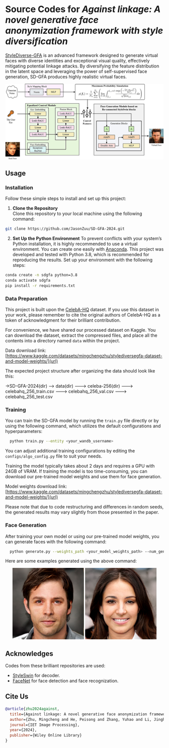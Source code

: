 # Source Codes for *Against linkage: A novel generative face anonymization framework with style diversification*

[StyleDiverse-GFA](https://ietresearch.onlinelibrary.wiley.com/doi/full/10.1049/ipr2.13237) is an advanced framework designed to generate virtual faces with diverse identities and exceptional visual quality, effectively mitigating potential linkage attacks. By diversifying the feature distribution in the latent space and leveraging the power of self-supervised face generation, SD-GFA produces highly realistic virtual faces. 

![SD-GFA Illustration](img/ipr213237-fig-0001-m.jpg)
## Usage

### Installation
Follow these simple steps to install and set up this project:
1. **Clone the Repository**  
  Clone this repository to your local machine using the following command:
  ```bash
  git clone https://github.com/JasonZuu/SD-GFA-2024.git
  ```
2. **Set Up the Python Environment**
  To prevent conflicts with your system’s Python installation, it is highly recommended to use a virtual environment. You can create one easily with [Anaconda](https://www.anaconda.com/). 
  This project was developed and tested with Python 3.8, which is recommended for reproducing the results. Set up your environment with the following steps:
  ```bash
  conda create -n sdgfa python=3.8
  conda activate sdgfa
  pip install -r requirements.txt
  ```

### Data Preparation
This project is built upon the [CelebA-HQ](https://paperswithcode.com/dataset/celeba-hq) dataset. If you use this dataset in your work, please remember to cite the original authors of CelebA-HQ as a token of acknowledgment for their brilliant contribution.

For convenience, we have shared our processed dataset on Kaggle. You can download the dataset, extract the compressed files, and place all the contents into a directory named `data` within the project.

Data download link: [https://www.kaggle.com/datasets/mingchengzhu/stylediversegfa-dataset-and-model-weights/](url)

The expected project structure after organizing the data should look like this:

->SD-GFA-2024(dir)
--> data(dir)
---> celeba-256(dir)
---> celebahq_256_train.csv
---> celebahq_256_val.csv
---> celebahq_256_test.csv

### Training
You can train the SD-GFA model by running the `train.py` file directly or by using the following command, which utilizes the default configurations and hyperparameters:
```bash
  python train.py --entity <your_wandb_username>
```

You can adjust additional training configurations by editing the `configs/algo_config.py` file to suit your needs.

Training the model typically takes about 2 days and requires a GPU with 24GB of VRAM. If training the model is too time-consuming, you can download our pre-trained model weights and use them for face generation.  

Model weights download link: [https://www.kaggle.com/datasets/mingchengzhu/stylediversegfa-dataset-and-model-weights/](url)

Please note that due to code restructuring and differences in random seeds, the generated results may vary slightly from those presented in the paper.

### Face Generation
After training your own model or using our pre-trained model weights, you can generate faces with the following command:
```bash
  python generate.py --weights_path <your_model_weights_path> --num_gen_img 100
```

Here are some examples generated using the above command:
<p align="center">
  <img src="img/out_0.png" alt="Generation1" width="45%">
  <img src="img/out_1.png" alt="Generation2" width="45%">
</p>



## Acknowledges
Codes from these brilliant repositories are used: 
+ [StyleSwin](https://github.com/microsoft/StyleSwin) for decoder.
+ [FaceNet](https://github.com/timesler/facenet-pytorch) for face detection and face recognization.

## Cite Us
```BibTex
@article{zhu2024against,
  title={Against linkage: A novel generative face anonymization framework with style diversification},
  author={Zhu, Mingcheng and He, Peisong and Zhang, Yuhao and Li, Jinghan and Qiu, Yupeng},
  journal={IET Image Processing},
  year={2024},
  publisher={Wiley Online Library}
}
```